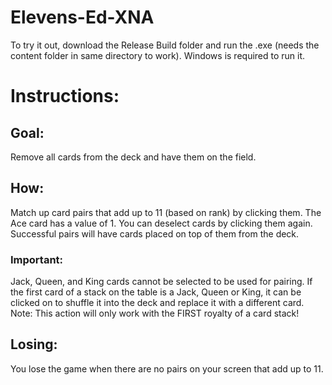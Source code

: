 # Elevens-Ed-XNA
To try it out, download the Release Build folder and run the .exe (needs the content folder in same directory to work).
Windows is required to run it.

# Instructions:
## Goal:
Remove all cards from the deck and have them on the field.

## How:
Match up card pairs that add up to 11 (based on rank) by clicking them. The Ace card has a value of 1. 
You can deselect cards by clicking them again. 
Successful pairs will have cards placed on top of them from the deck. 

### Important:
Jack, Queen, and King cards cannot be selected to be used for pairing.
If the first card of a stack on the table is a Jack, Queen or King, it can be clicked on to shuffle it into the deck and replace it with a different card.
Note: This action will only work with the FIRST royalty of a card stack!
 
## Losing:
You lose the game when there are no pairs on your screen that add up to 11.
